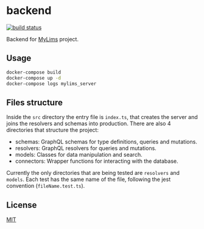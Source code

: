 # backend

[![build status][ci-image]][ci-url]

Backend for [MyLims](https://github.com/mylims/mylims) project.

## Usage

```bash
docker-compose build
docker-compose up -d
docker-compose logs mylims_server
```

## Files structure

Inside the `src` directory the entry file is `index.ts`, that creates the
server and joins the resolvers and schemas into production. There are also 4
directories that structure the project:

- schemas: GraphQL schemas for type definitions, queries and mutations.
- resolvers: GraphQL resolvers for queries and mutations.
- models: Classes for data manipulation and search.
- connectors: Wrapper functions for interacting with the database.

Currently the only directories that are being tested are `resolvers` and
`models`. Each test has the same name of the file, following the jest
convention (`fileName.test.ts`).

## License

[MIT](./LICENSE)

[ci-image]: https://github.com/mylims/backend/workflows/Node.js%20CI/badge.svg?branch=master
[ci-url]: https://github.com/mylims/backend/actions?query=workflow%3A%22Node.js+CI%22
